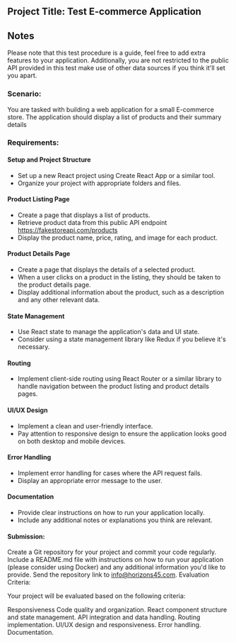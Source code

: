 ## Project Title: Test E-commerce Application
## Notes
Please note that this test procedure is a guide, feel free to add extra features to your application. Additionally, you are not restricted to the public API provided in this test make use of other data sources if you think it'll set you apart.
### Scenario:

You are tasked with building a web application for a small E-commerce store. The application should display a list of products and their summary details
### Requirements:

#### Setup and Project Structure
- Set up a new React project using Create React App or a similar tool.
- Organize your project with appropriate folders and files.
#### Product Listing Page
- Create a page that displays a list of products.
- Retrieve product data from this public API endpoint https://fakestoreapi.com/products
- Display the product name, price, rating, and image for each product.
#### Product Details Page
- Create a page that displays the details of a selected product.
- When a user clicks on a product in the listing, they should be taken to the product details page.
- Display additional information about the product, such as a description and any other relevant data.
#### State Management
- Use React state to manage the application's data and UI state.
- Consider using a state management library like Redux if you believe it's necessary.
#### Routing
- Implement client-side routing using React Router or a similar library to handle navigation between the product listing and product details pages.
#### UI/UX Design
- Implement a clean and user-friendly interface.
- Pay attention to responsive design to ensure the application looks good on both desktop and mobile devices.
#### Error Handling
- Implement error handling for cases where the API request fails.
- Display an appropriate error message to the user.
#### Documentation
- Provide clear instructions on how to run your application locally.
- Include any additional notes or explanations you think are relevant.
#### Submission:

Create a Git repository for your project and commit your code regularly.
Include a README.md file with instructions on how to run your application (please consider using Docker) and any additional information you'd like to provide.
Send the repository link to info@horizons45.com.
Evaluation Criteria:

Your project will be evaluated based on the following criteria:

Responsiveness
Code quality and organization.
React component structure and state management.
API integration and data handling.
Routing implementation.
UI/UX design and responsiveness.
Error handling.
Documentation.





